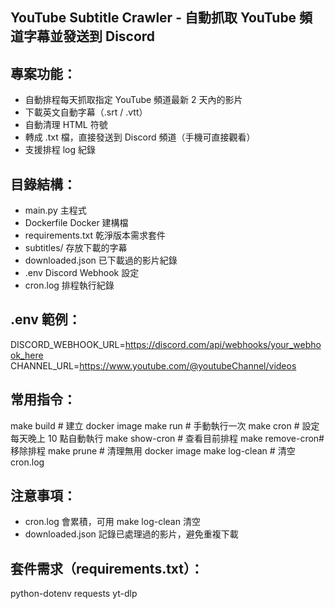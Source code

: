 ## YouTube Subtitle Crawler - 自動抓取 YouTube 頻道字幕並發送到 Discord

## 專案功能：

- 自動排程每天抓取指定 YouTube 頻道最新 2 天內的影片
- 下載英文自動字幕（.srt / .vtt）
- 自動清理 HTML 符號
- 轉成 .txt 檔，直接發送到 Discord 頻道（手機可直接觀看）
- 支援排程 log 紀錄

## 目錄結構：

- main.py 主程式
- Dockerfile Docker 建構檔
- requirements.txt 乾淨版本需求套件
- subtitles/ 存放下載的字幕
- downloaded.json 已下載過的影片紀錄
- .env Discord Webhook 設定
- cron.log 排程執行紀錄

## .env 範例：

DISCORD_WEBHOOK_URL=https://discord.com/api/webhooks/your_webhook_here
CHANNEL_URL=https://www.youtube.com/@youtubeChannel/videos

## 常用指令：

make build # 建立 docker image
make run # 手動執行一次
make cron # 設定每天晚上 10 點自動執行
make show-cron # 查看目前排程
make remove-cron# 移除排程
make prune # 清理無用 docker image
make log-clean # 清空 cron.log

## 注意事項：

- cron.log 會累積，可用 make log-clean 清空
- downloaded.json 記錄已處理過的影片，避免重複下載

## 套件需求（requirements.txt）：

python-dotenv
requests
yt-dlp
